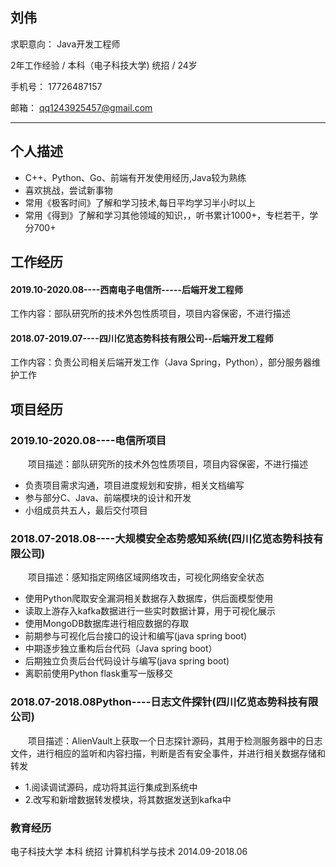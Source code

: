 ## 刘伟

求职意向： Java开发工程师

2年工作经验 / 本科（电子科技大学) 统招 / 24岁

手机号： 17726487157

邮箱： qq1243925457@gmail.com

***

## 个人描述
- C++、Python、Go、前端有开发使用经历,Java较为熟练
- 喜欢挑战，尝试新事物
- 常用《极客时间》了解和学习技术,每日平均学习半小时以上
- 常用《得到》了解和学习其他领域的知识，，听书累计1000+，专栏若干，学分700+

## 工作经历
#### 2019.10-2020.08----西南电子电信所-----后端开发工程师

工作内容：部队研究所的技术外包性质项目，项目内容保密，不进行描述

#### 2018.07-2019.07----四川亿览态势科技有限公司--后端开发工程师

工作内容：负责公司相关后端开发工作（Java Spring，Python），部分服务器维护工作

## 项目经历
### 2019.10-2020.08----电信所项目
&ensp;&ensp;&ensp;&ensp;项目描述：部队研究所的技术外包性质项目，项目内容保密，不进行描述

- 负责项目需求沟通，项目进度规划和安排，相关文档编写
- 参与部分C、Java、前端模块的设计和开发
- 小组成员共五人，最后交付项目

### 2018.07-2018.08----大规模安全态势感知系统(四川亿览态势科技有限公司)
&ensp;&ensp;&ensp;&ensp;项目描述：感知指定网络区域网络攻击，可视化网络安全状态

- 使用Python爬取安全漏洞相关数据存入数据库，供后面模型使用
- 读取上游存入kafka数据进行一些实时数据计算，用于可视化展示
- 使用MongoDB数据库进行相应数据的存取
- 前期参与可视化后台接口的设计和编写(java spring boot)
- 中期逐步独立重构后台代码（Java spring boot）
- 后期独立负责后台代码设计与编写(java spring boot)
- 离职前使用Python flask重写一版移交

### 2018.07-2018.08Python----日志文件探针(四川亿览态势科技有限公司)
&ensp;&ensp;&ensp;&ensp;项目描述：AlienVault上获取一个日志探针源码，其用于检测服务器中的日志文件，进行相应的监听和内容扫描，判断是否有安全事件，并进行相关数据存储和转发

- 1.阅读调试源码，成功将其运行集成到系统中
- 2.改写和新增数据转发模块，将其数据发送到kafka中

### 教育经历
电子科技大学 本科 统招 计算机科学与技术 2014.09-2018.06
